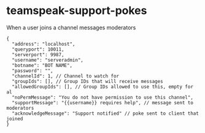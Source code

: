 teamspeak-support-pokes
=======================

When a user joins a channel messages moderators

    {
      "address": "localhost",
      "queryport": 10011,
      "serverport": 9987,
      "username": "serveradmin",
      "botname": "BOT NAME",
      "password": "",
      "channelId": 1, // Channel to watch for
      "groupIds": [], // Group IDs that will receive messages
      "allowedGroupIds": [], // Group IDs allowed to use this, empty for al
      "noPermMessage": "You do not have permission to use this channel",
      "supportMessage": "{{username}} requires help", // message sent to moderators
      "acknowledgeMessage": "Support notified" // poke sent to client that joined
    }